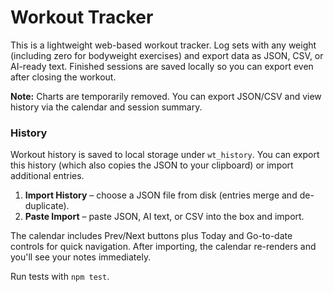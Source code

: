 # Workout Tracker

This is a lightweight web-based workout tracker. Log sets with any weight (including zero for bodyweight exercises) and export data as JSON, CSV, or AI-ready text. Finished sessions are saved locally so you can export even after closing the workout.

**Note:** Charts are temporarily removed. You can export JSON/CSV and view history via the calendar and session summary.

### History

Workout history is saved to local storage under `wt_history`. You can export this history (which also copies the JSON to your clipboard) or import additional entries.

1. **Import History** – choose a JSON file from disk (entries merge and de-duplicate).
2. **Paste Import** – paste JSON, AI text, or CSV into the box and import.

The calendar includes Prev/Next buttons plus Today and Go-to-date controls for quick navigation. After importing, the calendar re-renders and you'll see your notes immediately.

Run tests with `npm test`.
